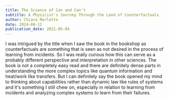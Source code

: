 ```yaml
---
title: The Science of Can and Can't
subtitle: A Physicist's Journey Through the Land of Counterfactuals
author: Chiara Marletto
date: 2024-08-12
publication_date: 2021-05-04
---
```



I was intrigued by the title when I saw the book in the bookshop as
counterfactuals are something that is seen as not desired in the process of
learning from incidents. So I was really curious how this can serve as a
probably different perspective and interpretation in other sciences. The book
is not a completely easy read and there are definitely dense parts in
understanding the more complex topics like quantum information and heat/work
like transfers. But I can definitely say the book opened my mind to thinking
about capabilities rather than dynamic law like rules of systems and it's
something I still chew on, especially in relation to learning from incidents
and analyzing complex systems to learn from their failures.

